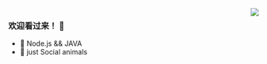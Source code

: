 <img align="right" src="https://github-readme-stats.vercel.app/api?username=JWLAZY&show_icons=true&icon_color=CE1D2D&text_color=718096&bg_color=ffffff&hide_title=true" />

### 欢迎看过来！ 👋

- :orange_book: Node.js && JAVA
- :hammer: just Social animals
